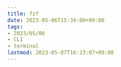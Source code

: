 ```yaml
---
title: fzf
date: 2023-05-06T15:34:00+09:00
tags:
- 2023/05/06
- CLI
- terminal
lastmod: 2023-05-07T16:23:07+09:00
---
```



